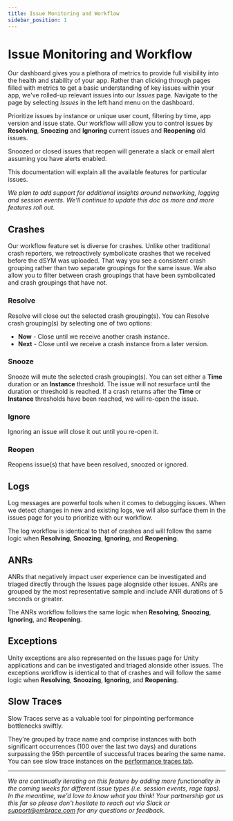 ```yaml
---
title: Issue Monitoring and Workflow 
sidebar_position: 1
---
```


# Issue Monitoring and Workflow 

Our dashboard gives you a plethora of metrics to provide full visibility into the health and stability of your app. Rather than clicking through pages filled with metrics to get a basic understanding of key issues within your app, we've rolled-up relevant issues into our *Issues* page. Navigate to the page by selecting *Issues* in the left hand menu on the dashboard.

Prioritize issues by instance or unique user count, filtering by time, app version and issue state. Our workflow will allow you to control issues by **Resolving**, **Snoozing** and **Ignoring** current issues and **Reopening** old issues.

Snoozed or closed issues that reopen will generate a slack or email alert assuming you have alerts enabled.

This documentation will explain all the available features for particular issues.

*We plan to add support for additional insights around networking, logging and session events. We'll continue to update this doc as more and more features roll out.*

## Crashes

Our workflow feature set is diverse for crashes. Unlike other traditional crash reporters, we retroactively symbolicate crashes that we received before the dSYM was uploaded. That way you see a consistent crash grouping rather than two separate groupings for the same issue. We also allow you to filter between crash groupings that have been symbolicated and crash groupings that have not.

### **Resolve**
Resolve will close out the selected crash grouping(s). You can Resolve crash grouping(s) by selecting one of two options: 
- **Now** - Close until we receive another crash instance.
- **Next** - Close until we receive a crash instance from a later version.

### **Snooze**
Snooze will mute the selected crash grouping(s). You can set either a **Time** duration or an **Instance** threshold. The issue will not resurface until the duration or threshold is reached. If a crash returns after the **Time** or **Instance** thresholds have been reached, we will re-open the issue.

### **Ignore** 
Ignoring an issue will close it out until you re-open it.

### **Reopen** 
Reopens issue(s) that have been resolved, snoozed or ignored.

## Logs

Log messages are powerful tools when it comes to debugging issues. When we detect changes in new and existing logs, we will also surface them in the issues page for you to prioritize with our workflow. 

The log workflow is identical to that of crashes and will follow the same logic when **Resolving**, **Snoozing**, **Ignoring**, and **Reopening**. 

## ANRs
ANRs that negatively impact user experience can be investigated and triaged directly through the Issues page alognside other issues. ANRs are grouped by the most representative sample and include ANR durations of 5 seconds or greater.

The ANRs workflow follows the same logic when **Resolving**, **Snoozing**, **Ignoring**, and **Reopening**. 

## Exceptions
Unity exceptions are also represented on the Issues page for Unity applications and can be investigated and triaged alonside other issues. The exceptions workflow is identical to that of crashes and will follow the same logic when **Resolving**, **Snoozing**, **Ignoring**, and **Reopening**. 

## Slow Traces
Slow Traces serve as a valuable tool for pinpointing performance bottlenecks swiftly. 

They're grouped by trace name and comprise instances with both significant occurrences (100 over the last two days)
and durations surpassing the 95th percentile of successful traces bearing the same name.
You can see slow trace instances on the [performance traces tab](/product/performance-tracing/#slow-traces).

---

*We are continually iterating on this feature by adding more functionality in the coming weeks for different issue types (i.e. session events, rage taps). In the meantime, we'd love to know what you think! Your partnership got us this far so please don't hesitate to reach out via Slack or [support@embrace.com](support@embrace.com) for any questions or feedback.*
